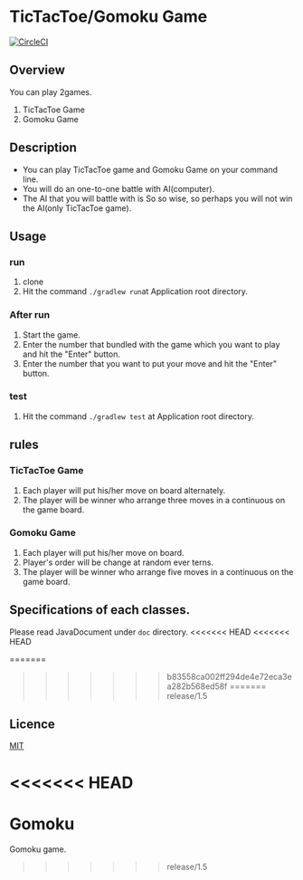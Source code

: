 
# TicTacToe/Gomoku Game
[![CircleCI](https://circleci.com/gh/SekiguchiKai/Gomoku.svg?style=svg)](https://circleci.com/gh/SekiguchiKai/Gomoku)


## Overview
You can play 2games.<br>

1. TicTacToe Game
2. Gomoku Game
 
## Description
* You can play TicTacToe game and Gomoku Game on your command line.<br>
* You will do an one-to-one battle with AI(computer).
* The AI that you will battle with is So so wise, so perhaps you will not win the AI(only TicTacToe game).
 
## Usage
 
### run
1. clone
2. Hit the command ```./gradlew run```at Application root directory.

 
### After run
1. Start the game.
2. Enter the number that bundled with the game which you want to play and hit the "Enter" button.
3. Enter the number that you want to put your move and hit the "Enter" button.
 
### test
1. Hit the command ```./gradlew test``` at Application root directory.
 
## rules
### TicTacToe Game
1. Each player will put his/her move on board alternately.
2. The player will be winner who arrange three moves in a continuous on the game board.
 
### Gomoku Game 
1. Each player will put his/her move on board.
2. Player's order will be change at random ever terns.
3. The player will be winner who arrange five moves in a continuous on the game board.
 
## Specifications of each classes.
 Please read JavaDocument under ```doc``` directory.
<<<<<<< HEAD
<<<<<<< HEAD

=======
 
>>>>>>> b83558ca002ff294de4e72eca3ea282b568ed58f
=======
>>>>>>> release/1.5

## Licence
  [MIT](https://github.com/tcnksm/tool/blob/master/LICENCE)

<<<<<<< HEAD
=======
# Gomoku
Gomoku game.

>>>>>>> release/1.5
